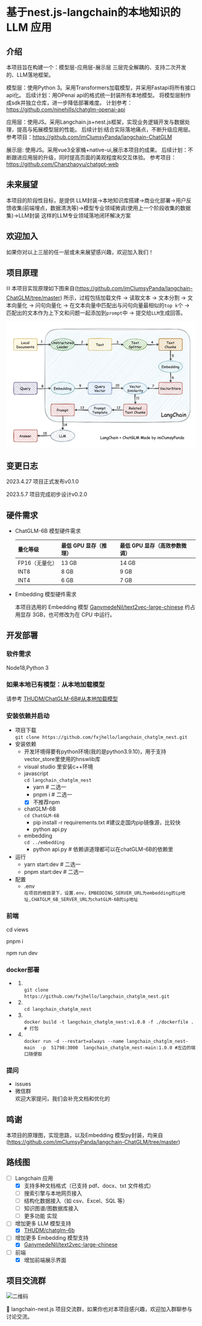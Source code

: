 # 基于nest.js-langchain的本地知识的 LLM 应用

## 介绍

本项目旨在构建一个：模型层-应用层-展示层 三层完全解耦的、支持二次开发的、LLM落地框架。

模型层：使用Python 3。采用Transformers加载模型，并采用Fastapi将所有接口api化。
后续计划：用OPenai api的格式统一封装所有本地模型。
         将模型层制作成sdk并独立仓库，进一步降低部署难度。
计划参考：https://github.com/ninehills/chatglm-openai-api

应用层：使用JS。采用Langchain.js+nest.js框架，实现业务逻辑开发与数据处理，提高与拓展模型层的性能。
后续计划:结合实际落地痛点，不断升级应用层。
参考项目：https://github.com/imClumsyPanda/langchain-ChatGLM

展示层: 使用JS。采用vue3全家桶+native-ui,展示本项目的成果。
后续计划：不断跟进应用层的升级，同时提高页面的美观程度和交互体验。
参考项目：https://github.com/Chanzhaoyu/chatgpt-web

## 未来展望
本项目的阶段性目标，是提供 LLM封装->本地知识库搭建->商业化部署->用户反馈收集(前端埋点，数据清洗等)->模型专业领域微调(使用上一个阶段收集的数据集)->LLM封装
这样的LLM专业领域落地闭环解决方案

## 欢迎加入
如果你对以上三层的任一层或未来展望感兴趣，欢迎加入我们！


## 项目原理

⛓️ 本项目实现原理如下图来自(https://github.com/imClumsyPanda/langchain-ChatGLM/tree/master) 所示，过程包括加载文件 -> 读取文本 -> 文本分割 -> 文本向量化 -> 问句向量化 -> 在文本向量中匹配出与问句向量最相似的`top k`个 -> 匹配出的文本作为上下文和问题一起添加到`prompt`中 -> 提交给`LLM`生成回答。

![实现原理图](img/langchain+chatglm.png)

## 变更日志

2023.4.27 项目正式发布v0.1.0

2023.5.7 项目完成初步设计v0.2.0

## 硬件需求

- ChatGLM-6B 模型硬件需求
  
    | **量化等级**   | **最低 GPU 显存**（推理） | **最低 GPU 显存**（高效参数微调） |
    | -------------- | ------------------------- | --------------------------------- |
    | FP16（无量化） | 13 GB                     | 14 GB                             |
    | INT8           | 8 GB                     | 9 GB                             |
    | INT4           | 6 GB                      | 7 GB                              |

- Embedding 模型硬件需求

    本项目选用的 Embedding 模型 [GanymedeNil/text2vec-large-chinese](https://huggingface.co/GanymedeNil/text2vec-large-chinese/tree/main) 约占用显存 3GB，也可修改为在 CPU 中运行。


## 开发部署

### 软件需求

Node18,Python 3

### 如果本地已有模型：从本地加载模型

请参考 [THUDM/ChatGLM-6B#从本地加载模型](https://github.com/THUDM/ChatGLM-6B#从本地加载模型)

### 安装依赖并启动
- 项目下载\
  ```git clone https://github.com/fxjhello/langchain_chatglm_nest.git```
- 安装依赖
  - 开发环境得要有python环境(我的是python3.9.10)，用于支持vector_store里使用的hnswlib库
  - visual studio 里安装c++环境
  - javascript\
    `cd langchain_chatglm_nest`
    - yarn # 二选一
    - pnpm i # 二选一
    - [x] 不推荐npm
  - chatGLM-6B\
    `cd ChatGLM-6B`
    - pip install -r requirements.txt #建议走国内pip镜像源，比较快
    - python api.py
  - embedding\
    `cd ../embedding`
    - python api.py # 依赖讲道理都可以在chatGLM-6B的依赖里
- 运行
  - yarn start:dev # 二选一
  - pnpm start:dev # 二选一
- 配置
  - .env\
    `在项目的根目录下，设置.env，EMBEDDING_SERVER_URL为embedding的ip地址,CHATGLM_6B_SERVER_URL为chatGLM-6B的ip地址`

### 前端
cd views

pnpm i

npm run dev

### docker部署
- 1. \
  ```git clone https://github.com/fxjhello/langchain_chatglm_nest.git```
- 2. \
  ```cd langchain_chatglm_nest```
- 3. \
  ```docker build -t langchain_chatglm_nest:v1.0.0 -f ./dockerfile . # 打包```
- 4. \
  ```docker run -d --restart=always --name langchain_chatglm_nest-main  -p  51798:3000  langchain_chatglm_nest-main:1.0.0 #左边的端口随便取```
### 提问
- issues
- 微信群\
  欢迎大家提问，我们会补充文档和优化的
## 鸣谢
本项目的原理图，实现思路，以及Embedding 模型py封装，均来自(https://github.com/imClumsyPanda/langchain-ChatGLM/tree/master)

## 路线图

- [ ] Langchain 应用
  - [x] 支持多种文档格式（已支持 pdf、docx、txt 文件格式）
  - [ ] 搜索引擎与本地网页接入
  - [ ] 结构化数据接入（如 csv、Excel、SQL 等）
  - [ ] 知识图谱/图数据库接入
  - [ ] 更多功能 实现
- [ ] 增加更多 LLM 模型支持
  - [x] [THUDM/chatglm-6b](https://huggingface.co/THUDM/chatglm-6b)
- [ ] 增加更多 Embedding 模型支持
  - [x] [GanymedeNil/text2vec-large-chinese](https://huggingface.co/GanymedeNil/text2vec-large-chinese)
- [ ] 前端
  - [x] 增加前端展示界面

## 项目交流群
![二维码](img/qr_code_8.png)

🎉 langchain-nest.js 项目交流群，如果你也对本项目感兴趣，欢迎加入群聊参与讨论交流。

